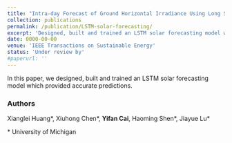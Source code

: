 ```yaml
---
title: "Intra-day Forecast of Ground Horizontal Irradiance Using Long Short-Term Memory Network (LSTM)"
collection: publications
permalink: /publication/LSTM-solar-forecasting/
excerpt: 'Designed, built and trained an LSTM solar forecasting model which provided accurate predictions.'
date: 0000-00-00
venue: 'IEEE Transactions on Sustainable Energy'
status: 'Under review by'
#paperurl: ''
---
```



In this paper, we designed, built and trained an LSTM solar forecasting model which provided accurate predictions.



### Authors 

Xianglei Huang\*, Xiuhong Chen\*, **Yifan Cai**, Haoming Shen\*, Jiayue Lu\*

\* University of Michigan


